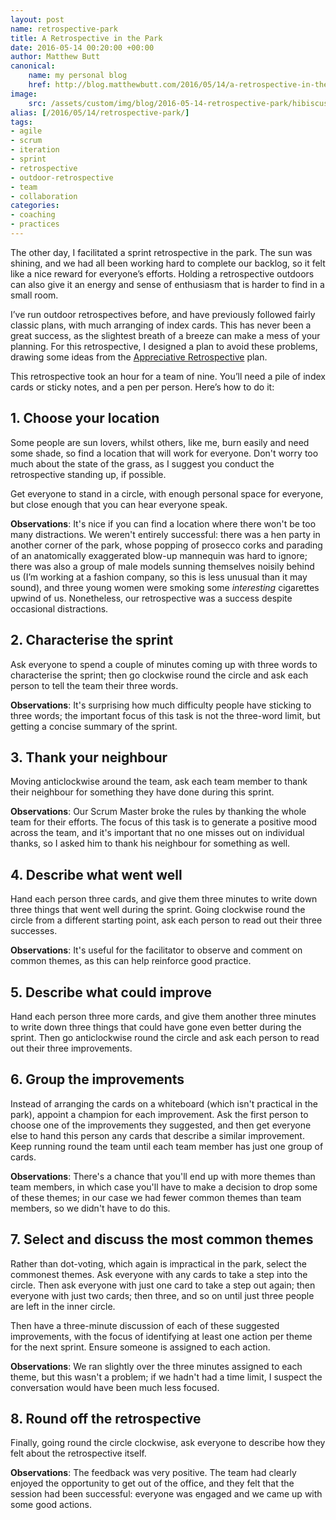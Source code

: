 ```yaml
---
layout: post
name: retrospective-park
title: A Retrospective in the Park
date: 2016-05-14 00:20:00 +00:00
author: Matthew Butt
canonical:
    name: my personal blog
    href: http://blog.matthewbutt.com/2016/05/14/a-retrospective-in-the-park
image:
    src: /assets/custom/img/blog/2016-05-14-retrospective-park/hibiscus.jpg
alias: [/2016/05/14/retrospective-park/]
tags:
- agile 
- scrum
- iteration
- sprint
- retrospective
- outdoor-retrospective
- team
- collaboration
categories:
- coaching
- practices
---
```


The other day, I facilitated a sprint retrospective in the park. The sun was shining, and we had all been working hard to complete our backlog, so it felt like a nice reward for everyone’s efforts. Holding a retrospective outdoors can also give it an energy and sense of enthusiasm that is harder to find in a small room.

I’ve run outdoor retrospectives before, and have previously followed fairly classic plans, with much arranging of index cards. This has never been a great success, as the slightest breath of a breeze can make a mess of your planning. For this retrospective, I designed a plan to avoid these problems, drawing some ideas from the [Appreciative Retrospective](http://retrospectivewiki.org/index.php?title=Appreciative_Retrospective) plan.

This retrospective took an hour for a team of nine. You’ll need a pile of index cards or sticky notes, and a pen per person. Here’s how to do it:

## 1. Choose your location

Some people are sun lovers, whilst others, like me, burn easily and need some shade, so find a location that will work for everyone. Don't worry too much about the state of the grass, as I suggest you conduct the retrospective standing up, if possible.

Get everyone to stand in a circle, with enough personal space for everyone, but close enough that you can hear everyone speak.

**Observations**: It's nice if you can find a location where there won't be too many distractions. We weren't entirely successful: there was a hen party in another corner of the park, whose popping of prosecco corks and parading of an anatomically exaggerated blow-up mannequin was hard to ignore; there was also a group of male models sunning themselves noisily behind us (I’m working at a fashion company, so this is less unusual than it may sound), and three young women were smoking some *interesting* cigarettes upwind of us. Nonetheless, our retrospective was a success despite occasional distractions.

## 2. Characterise the sprint

Ask everyone to spend a couple of minutes coming up with three words to characterise the sprint; then go clockwise round the circle and ask each person to tell the team their three words.

**Observations**: It's surprising how much difficulty people have sticking to three words; the important focus of this task is not the three-word limit, but getting a concise summary of the sprint.

## 3. Thank your neighbour

Moving anticlockwise around the team, ask each team member to thank their neighbour for something they have done during this sprint.

**Observations**: Our Scrum Master broke the rules by thanking the whole team for their efforts. The focus of this task is to generate a positive mood across the team, and it's important that no one misses out on individual thanks, so I asked him to thank his neighbour for something as well.

## 4. Describe what went well

Hand each person three cards, and give them three minutes to write down three things that went well during the sprint. Going clockwise round the circle from a different starting point, ask each person to read out their three successes.

**Observations**: It's useful for the facilitator to observe and comment on common themes, as this can help reinforce good practice.

## 5. Describe what could improve

Hand each person three more cards, and give them another three minutes to write down three things that could have gone even better during the sprint. Then go anticlockwise round the circle and ask each person to read out their three improvements.

## 6. Group the improvements

Instead of arranging the cards on a whiteboard (which isn't practical in the park), appoint a champion for each improvement. Ask the first person to choose one of the improvements they suggested, and then get everyone else to hand this person any cards that describe a similar improvement. Keep running round the team until each team member has just one group of cards.

**Observations**: There's a chance that you'll end up with more themes than team members, in which case you'll have to make a decision to drop some of these themes; in our case we had fewer common themes than team members, so we didn't have to do this.

## 7. Select and discuss the most common themes

Rather than dot-voting, which again is impractical in the park, select the commonest themes. Ask everyone with any cards to take a step into the circle. Then ask everyone with just one card to take a step out again; then everyone with just two cards; then three, and so on until just three people are left in the inner circle.

Then have a three-minute discussion of each of these suggested improvements, with the focus of identifying at least one action per theme for the next sprint. Ensure someone is assigned to each action.

**Observations**: We ran slightly over the three minutes assigned to each theme, but this wasn't a problem; if we hadn't had a time limit, I suspect the conversation would have been much less focused.

## 8. Round off the retrospective

Finally, going round the circle clockwise, ask everyone to describe how they felt about the retrospective itself.

**Observations**: The feedback was very positive. The team had clearly enjoyed the opportunity to get out of the office, and they felt that the session had been successful: everyone was engaged and we came up with some good actions.

